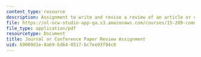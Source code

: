 ```yaml
---
content_type: resource
description: Assignment to write and revise a review of an article or conference paper.
file: https://ol-ocw-studio-app-qa.s3.amazonaws.com/courses/15-289-communication-skills-for-academics-spring-2002/69009d1e8a69bd648517bc7ee93f94c0_peer_rev_assn_2002.pdf
file_type: application/pdf
resourcetype: Document
title: Journal or Conference Paper Review Assignment
uid: 69009d1e-8a69-bd64-8517-bc7ee93f94c0
---
```

